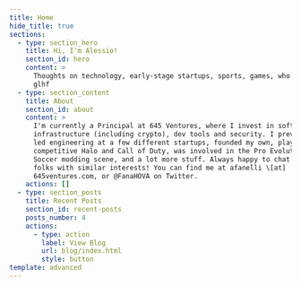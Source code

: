 ```yaml
---
title: Home
hide_title: true
sections:
  - type: section_hero
    title: Hi, I'm Alessio!
    section_id: hero
    content: >
      Thoughts on technology, early-stage startups, sports, games, who knows...
      glhf
  - type: section_content
    title: About
    section_id: about
    content: >
      I'm currently a Principal at 645 Ventures, where I invest in software
      infrastructure (including crypto), dev tools and security. I previously
      led engineering at a few different startups, founded my own, played
      competitive Halo and Call of Duty, was involved in the Pro Evolution
      Soccer modding scene, and a lot more stuff. Always happy to chat with
      folks with similar interests! You can find me at afanelli \[at]
      645ventures.com, or @FanaHOVA on Twitter. 
    actions: []
  - type: section_posts
    title: Recent Posts
    section_id: recent-posts
    posts_number: 4
    actions:
      - type: action
        label: View Blog
        url: blog/index.html
        style: button
template: advanced
---
```

